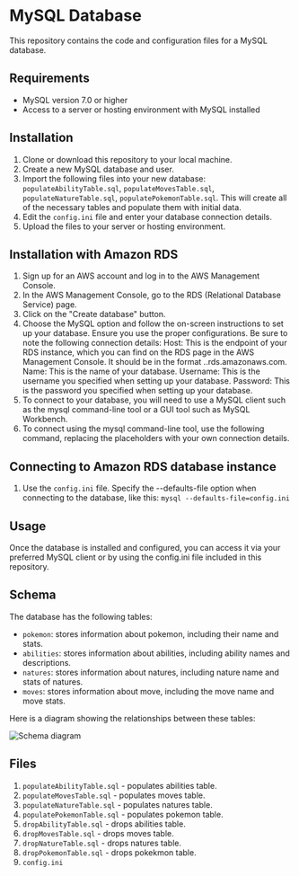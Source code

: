 # MySQL Database

This repository contains the code and configuration files for a MySQL database.

## Requirements

- MySQL version 7.0 or higher
- Access to a server or hosting environment with MySQL installed

## Installation

1. Clone or download this repository to your local machine.
2. Create a new MySQL database and user.
3. Import the following files into your new database: `populateAbilityTable.sql`, `populateMovesTable.sql`, `populateNatureTable.sql`, `populatePokemonTable.sql`.
 This will create all of the necessary tables and populate them with initial data.
4. Edit the `config.ini` file and enter your database connection details.
5. Upload the files to your server or hosting environment.


## Installation with Amazon RDS

1. Sign up for an AWS account and log in to the AWS Management Console.
2. In the AWS Management Console, go to the RDS (Relational Database Service) page.
3. Click on the "Create database" button.
4. Choose the MySQL option and follow the on-screen instructions to set up your database. Ensure you use the proper configurations. Be sure to note the following connection details:
    Host: This is the endpoint of your RDS instance, which you can find on the RDS page in the AWS Management Console. It should be in the format <your-rds-instance-name>.<region>.rds.amazonaws.com.
    Name: This is the name of your database.
    Username: This is the username you specified when setting up your database.
    Password: This is the password you specified when setting up your database.
5. To connect to your database, you will need to use a MySQL client such as the mysql command-line tool or a GUI tool such as MySQL Workbench.
6. To connect using the mysql command-line tool, use the following command, replacing the placeholders with your own connection details.


## Connecting to Amazon RDS database instance

1. Use the `config.ini` file. Specify the --defaults-file option when connecting to the database, like this:
    `mysql --defaults-file=config.ini`


## Usage

Once the database is installed and configured, you can access it via your preferred MySQL client or by using the config.ini file included in this repository.


## Schema

The database has the following tables:

- `pokemon`: stores information about pokemon, including their name and stats.
- `abilities`: stores information about abilities, including ability names and descriptions.
- `natures`: stores information about natures, including nature name and stats of natures.
- `moves`: stores information about move, including the move name and move stats.

Here is a diagram showing the relationships between these tables:

![Schema diagram]([schema.png](https://github.com/Al-Rey/cmsc447-project/blob/main/databaseScriptsNStuff/schema.png))


## Files

1. `populateAbilityTable.sql` - populates abilities table.
2. `populateMovesTable.sql` - populates moves table.
3. `populateNatureTable.sql` - populates natures table.
4. `populatePokemonTable.sql` - populates pokemon table.
5. `dropAbilityTable.sql` - drops abilities table.
6. `dropMovesTable.sql` - drops moves table.
7. `dropNatureTable.sql` - drops natures table.
8. `dropPokemonTable.sql` - drops pokekmon table.
5. `config.ini`
